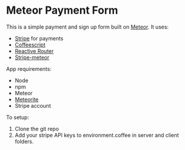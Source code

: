 # Meteor Payment Form

This is a simple payment and sign up form built on [Meteor](http://docs.meteor.com). It uses:

* [Stripe](https://stripe.com/) for payments
* [Coffeescript](http://coffeescript.org)
* [Reactive Router](https://github.com/tmeasday/meteor-router)
* [Stripe-meteor](https://github.com/appleifreak/stripe-meteor)

App requirements:

* Node
* npm
* Meteor
* [Meteorite](https://github.com/oortcloud/meteorite)
* Stripe account


To setup:

1. Clone the git repo
2. Add your stripe API keys to environment.coffee in server and client folders.